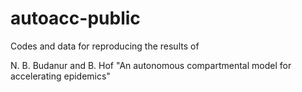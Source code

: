 # autoacc-public
Codes and data for reproducing the results of 

N. B. Budanur and B. Hof "An autonomous compartmental model for accelerating epidemics"
